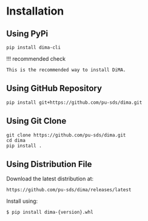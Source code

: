 # Installation

## Using PyPi

`pip install dima-cli`

!!! recommended check

    This is the recommended way to install DiMA.


## Using GitHub Repository

`pip install git+https://github.com/pu-sds/dima.git`

## Using Git Clone

```
git clone https://github.com/pu-sds/dima.git
cd dima
pip install .
```

## Using Distribution File

Download the latest distribution at:

`https://github.com/pu-sds/dima/releases/latest`

Install using:

`$ pip install dima-{version}.whl`